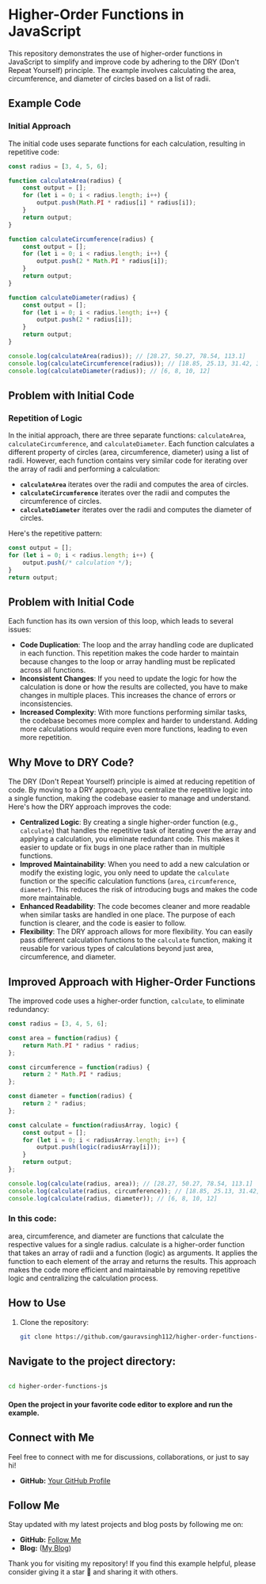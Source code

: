 # Higher-Order Functions in JavaScript

This repository demonstrates the use of higher-order functions in JavaScript to simplify and improve code by adhering to the DRY (Don't Repeat Yourself) principle. The example involves calculating the area, circumference, and diameter of circles based on a list of radii.

## Example Code

### Initial Approach

The initial code uses separate functions for each calculation, resulting in repetitive code:

```javascript
const radius = [3, 4, 5, 6];

function calculateArea(radius) {
    const output = [];
    for (let i = 0; i < radius.length; i++) {
        output.push(Math.PI * radius[i] * radius[i]);
    }
    return output;
}

function calculateCircumference(radius) {
    const output = [];
    for (let i = 0; i < radius.length; i++) {
        output.push(2 * Math.PI * radius[i]);
    }
    return output;
}

function calculateDiameter(radius) {
    const output = [];
    for (let i = 0; i < radius.length; i++) {
        output.push(2 * radius[i]);
    }
    return output;
}

console.log(calculateArea(radius)); // [28.27, 50.27, 78.54, 113.1]
console.log(calculateCircumference(radius)); // [18.85, 25.13, 31.42, 37.7]
console.log(calculateDiameter(radius)); // [6, 8, 10, 12]
```

## Problem with Initial Code

### Repetition of Logic

In the initial approach, there are three separate functions: `calculateArea`, `calculateCircumference`, and `calculateDiameter`. Each function calculates a different property of circles (area, circumference, diameter) using a list of radii. However, each function contains very similar code for iterating over the array of radii and performing a calculation:

- **`calculateArea`** iterates over the radii and computes the area of circles.
- **`calculateCircumference`** iterates over the radii and computes the circumference of circles.
- **`calculateDiameter`** iterates over the radii and computes the diameter of circles.

Here's the repetitive pattern:

```javascript
const output = [];
for (let i = 0; i < radius.length; i++) {
    output.push(/* calculation */);
}
return output;
```

## Problem with Initial Code

Each function has its own version of this loop, which leads to several issues:

- **Code Duplication**: The loop and the array handling code are duplicated in each function. This repetition makes the code harder to maintain because changes to the loop or array handling must be replicated across all functions.
- **Inconsistent Changes**: If you need to update the logic for how the calculation is done or how the results are collected, you have to make changes in multiple places. This increases the chance of errors or inconsistencies.
- **Increased Complexity**: With more functions performing similar tasks, the codebase becomes more complex and harder to understand. Adding more calculations would require even more functions, leading to even more repetition.

## Why Move to DRY Code?

The DRY (Don't Repeat Yourself) principle is aimed at reducing repetition of code. By moving to a DRY approach, you centralize the repetitive logic into a single function, making the codebase easier to manage and understand. Here's how the DRY approach improves the code:

- **Centralized Logic**: By creating a single higher-order function (e.g., `calculate`) that handles the repetitive task of iterating over the array and applying a calculation, you eliminate redundant code. This makes it easier to update or fix bugs in one place rather than in multiple functions.
- **Improved Maintainability**: When you need to add a new calculation or modify the existing logic, you only need to update the `calculate` function or the specific calculation functions (`area`, `circumference`, `diameter`). This reduces the risk of introducing bugs and makes the code more maintainable.
- **Enhanced Readability**: The code becomes cleaner and more readable when similar tasks are handled in one place. The purpose of each function is clearer, and the code is easier to follow.
- **Flexibility**: The DRY approach allows for more flexibility. You can easily pass different calculation functions to the `calculate` function, making it reusable for various types of calculations beyond just area, circumference, and diameter.


## Improved Approach with Higher-Order Functions

The improved code uses a higher-order function, `calculate`, to eliminate redundancy:

```javascript
const radius = [3, 4, 5, 6];

const area = function(radius) {
    return Math.PI * radius * radius;
};

const circumference = function(radius) {
    return 2 * Math.PI * radius;
};

const diameter = function(radius) {
    return 2 * radius;
};

const calculate = function(radiusArray, logic) {
    const output = [];
    for (let i = 0; i < radiusArray.length; i++) {
        output.push(logic(radiusArray[i]));
    }
    return output;
};

console.log(calculate(radius, area)); // [28.27, 50.27, 78.54, 113.1]
console.log(calculate(radius, circumference)); // [18.85, 25.13, 31.42, 37.7]
console.log(calculate(radius, diameter)); // [6, 8, 10, 12]
```
<!-- Section Closed -->


### In this code:

area, circumference, and diameter are functions that calculate the respective values for a single radius.
calculate is a higher-order function that takes an array of radii and a function (logic) as arguments. It applies the function to each element of the array and returns the results.
This approach makes the code more efficient and maintainable by removing repetitive logic and centralizing the calculation process.


## How to Use

1. Clone the repository:
   ```bash
   git clone https://github.com/gauravsingh112/higher-order-functions-js.git
   ```


## Navigate to the project directory:
```bash

cd higher-order-functions-js
```

#### Open the project in your favorite code editor to explore and run the example.

## Connect with Me

Feel free to connect with me for discussions, collaborations, or just to say hi!

- **GitHub:** [Your GitHub Profile](https://github.com/gauravsingh112)

## Follow Me

Stay updated with my latest projects and blog posts by following me on:

- **GitHub:** [Follow Me](https://github.com/your-username)
- **Blog:** ([My Blog](https://github.com/gauravsingh112/my_javascript_blog))

Thank you for visiting my repository! If you find this example helpful, please consider giving it a star 🌟 and sharing it with others.








